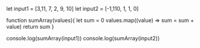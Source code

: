 let input1 = [3,11, 7, 2, 9, 10]
let input2 = [-1,110, 1, 1, 0]

function sumArray(values){
    let sum = 0
    values.map((value) => sum = sum + value)
    return sum
}

console.log(sumArray(input1))
console.log(sumArray(input2))
